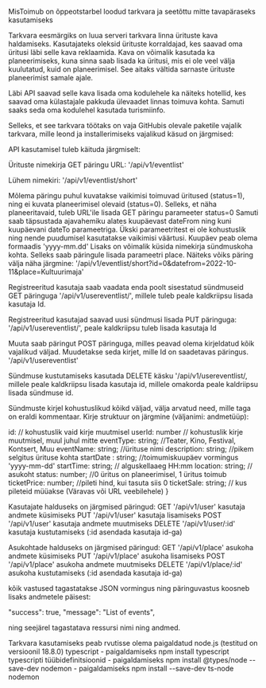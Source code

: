 MisToimub on õppeotstarbel loodud tarkvara ja seetõttu mitte tavapäraseks kasutamiseks

Tarkvara eesmärgiks on luua serveri tarkvara linna ürituste kava haldamiseks.
Kasutajateks oleksid ürituste korraldajad, kes saavad oma üritusi läbi selle kava reklaamida.
Kava on võimalik kasutada ka planeerimiseks, kuna sinna saab lisada ka üritusi, mis ei ole
veel välja kuulutatud, kuid on planeerimisel. See aitaks vältida sarnaste ürituste planeerimist
samale ajale.

Läbi API saavad selle kava lisada oma kodulehele ka näiteks hotellid, kes saavad oma külastajale
pakkuda ülevaadet linnas toimuva kohta. Samuti saaks seda oma kodulehel kasutada turismiinfo.

Selleks, et see tarkvara töötaks on vaja GitHubis olevale paketile vajalik tarkvara, mille leond
ja installerimiseks vajalikud käsud on järgmised:

API kasutamisel tuleb käituda järgmiselt:

Ürituste nimekirja GET päringu URL:
'/api/v1/eventlist'

Lühem nimekiri:
'/api/v1/eventlist/short'

Mõlema päringu puhul kuvatakse vaikimisi toimuvad üritused (status=1), ning ei kuvata planeerimisel olevaid (status=0).
Selleks, et näha planeeritavaid, tuleb URL'ile lisada GET päringu parameeter status=0
Samuti saab täpsustada ajavahemiku alates kuupäevast dateFrom ning kuni kuupäevani dateTo parameetriga. Ükski parameetritest ei ole kohustuslik ning nende puudumisel kasutatakse vaikimisi
väärtusi. Kuupäev peab olema formaadis 'yyyy-mm.dd'
Lisaks on võimalik küsida nimekirja sündmuskoha kohta. Selleks saab päringule lisada parameetri place.
Näiteks võiks päring välja näha järgmine:
'/api/v1/eventlist/short?id=0&datefrom=2022-10-11&place=Kultuurimaja'

Registreeritud kasutaja saab vaadata enda poolt sisestatud sündmuseid GET päringuga
'/api/v1/usereventlist/', millele tuleb peale kaldkriipsu lisada kasutaja Id.

Registreeritud kasutajad saavad uusi sündmusi lisada PUT päringuga:
'/api/v1/usereventlist/', peale kaldkriipsu tuleb lisada kasutaja Id

Muuta saab päringut POST päringuga, milles peavad olema kirjeldatud kõik vajalikud väljad.
Muudetakse seda kirjet, mille Id on saadetavas päringus.
'/api/v1/usereventlist'

Sündmuse kustutamiseks kasutada DELETE käsku
'/api/v1/usereventlist/, millele peale kaldkriipsu lisada kasutaja id, millele omakorda peale kaldriipsu lisada sündmuse id.


Sündmuste kirjel kohustuslikud kõikd väljad, välja arvatud need, mille taga on eraldi kommentaar.
Kirje struktuur on järgmine (väljanimi: andmetüüp):

id: // kohustuslik vaid kirje muutmisel
userId: number // kohustuslik kirje muutmisel, muul juhul mitte
eventType: string; //Teater, Kino, Festival, Kontsert, Muu
eventName: string; //ürituse nimi
description: string; //pikem selgitus ürituse kohta
startDate : string; //toimumiskuupäev vormingus 'yyyy-mm-dd'
startTime: string; // alguskellaaeg HH:mm
location: string; // asukoht
status: number; //0 üritus on planeerimisel, 1 üritus toimub
ticketPrice: number; //pileti hind, kui tasuta siis 0
ticketSale: string; // kus pileteid müüakse (Väravas või URL veebilehele)
}


Kasutajate halduseks on järgmised päringud:
GET '/api/v1/user' kasutaja andmete küsimiseks
PUT '/api/v1/user' kasutaja lisamiseks
POST '/api/v1/user' kasutaja andmete muutmiseks
DELETE '/api/v1/user/:id' kasutaja kustutamiseks (:id asendada kasutaja id-ga)

Asukohtade halduseks on järgmised päringud:
GET '/api/v1/place' asukoha andmete küsimiseks
PUT '/api/v1/place' asukoha lisamiseks
POST '/api/v1/place' asukoha andmete muutmiseks
DELETE '/api/v1/place/:id' asukoha kustutamiseks (:id asendada kasutaja id-ga)


kõik vastused tagastatakse JSON vormingus ning päringuvastus koosneb lisaks andmetele päisest:

  "success": true,
  "message": "List of events",

ning seejärel tagastatava ressursi nimi ning andmed.  


Tarkvara kasutamiseks peab rvutisse olema paigaldatud node.js (testitud on versioonil 18.8.0)
typescript - paigaldamiseks npm install typescript
typescripti tüübidefinitsioonid - paigaldamiseks npm install @types/node --save-dev
nodemon - paigaldamiseks npm install --save-dev ts-node nodemon



